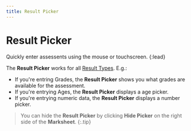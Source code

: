 ```yaml
---
title: Result Picker
---
```


# Result Picker

Quickly enter assessents using the mouse or touchscreen.
{:lead}

The **Result Picker** works for all [Result Types](../result-types). E.g.:

* If you're entring Grades, the **Result Picker** shows you what grades are available for the assessment. 
* If you're entrying Ages, the **Result Picker** displays a age picker. 
* If you're entrying numeric data, the **Result Picker** displays a number picker.

> You can hide the **Result Picker** by clicking **Hide Picker** on the right side of the **Marksheet**.
{:.tip}